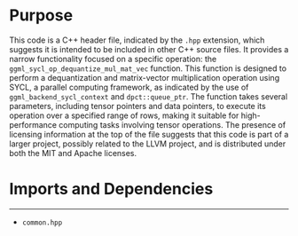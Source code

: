 # Purpose
This code is a C++ header file, indicated by the `.hpp` extension, which suggests it is intended to be included in other C++ source files. It provides a narrow functionality focused on a specific operation: the `ggml_sycl_op_dequantize_mul_mat_vec` function. This function is designed to perform a dequantization and matrix-vector multiplication operation using SYCL, a parallel computing framework, as indicated by the use of `ggml_backend_sycl_context` and `dpct::queue_ptr`. The function takes several parameters, including tensor pointers and data pointers, to execute its operation over a specified range of rows, making it suitable for high-performance computing tasks involving tensor operations. The presence of licensing information at the top of the file suggests that this code is part of a larger project, possibly related to the LLVM project, and is distributed under both the MIT and Apache licenses.
# Imports and Dependencies

---
- `common.hpp`


